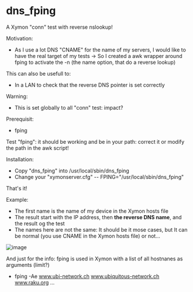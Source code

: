 # dns_fping
A Xymon "conn" test with reverse nslookup!

Motivation: 
- As I use a lot DNS "CNAME" for the name of my servers, I would like to have the real target of my tests
-> So I created a awk wrapper around fping to activate the -n (the name option, that do a reverse lookup)

This can also be usefull to:
- In a LAN to check that the reverse DNS pointer is set correctly 

Warning: 
- This is set globally to all "conn" test: impact?

Prerequisit:
- fping

Test "fping": it should be working and be in your path: correct it or modify the path in the awk script!

Installation: 
- Copy "dns_fping" into /usr/local/sbin/dns_fping
- Change your "xymonserver.cfg"
--  FPING="/usr/local/sbin/dns_fping"          

That's it!

Example:
- The first name is the name of my device in the Xymon hosts file 
- The result start with the IP address, then **the reverse DNS name**, and the result og the test
- The names here are not the same: It should be it mose cases, but It can be normal (you use CNAME in the Xymon hosts file) or not... 

![image](https://user-images.githubusercontent.com/8841264/169885468-89c66d9f-21b9-4be8-b0bb-e758f8210778.png)

And just for the info: 
fping is used in Xymon with a list of all hostnanes as arguments (limit?)
- fping -Ae www.ubi-network.ch www.ubiquitous-network.ch www.raku.org ...
